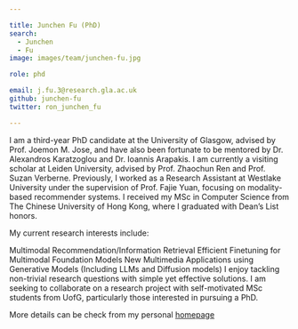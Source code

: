 ```yaml
---

title: Junchen Fu (PhD)
search:
  - Junchen
  - Fu
image: images/team/junchen-fu.jpg

role: phd

email: j.fu.3@research.gla.ac.uk
github: junchen-fu
twitter: ron_junchen_fu

---
```


I am a third-year PhD candidate at the University of Glasgow, advised by Prof. Joemon M. Jose, and have also been fortunate to be mentored by Dr. Alexandros Karatzoglou and Dr. Ioannis Arapakis. I am currently a visiting scholar at Leiden University, advised by Prof. Zhaochun Ren and Prof. Suzan Verberne. Previously, I worked as a Research Assistant at Westlake University under the supervision of Prof. Fajie Yuan, focusing on modality-based recommender systems. I received my MSc in Computer Science from The Chinese University of Hong Kong, where I graduated with Dean’s List honors.

My current research interests include:

Multimodal Recommendation/Information Retrieval
Efficient Finetuning for Multimodal Foundation Models
New Multimedia Applications using Generative Models (Including LLMs and Diffusion models)
I enjoy tackling non-trivial research questions with simple yet effective solutions. I am seeking to collaborate on a research project with self-motivated MSc students from UofG, particularly those interested in pursuing a PhD.

More details can be check from my personal [homepage](https://junchen-fu.github.io/) 